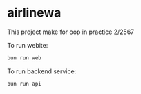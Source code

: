 # airlinewa

This project make for oop in practice 2/2567

To run webite:

```bash
bun run web
```

To run backend service:

```bash
bun run api
```

